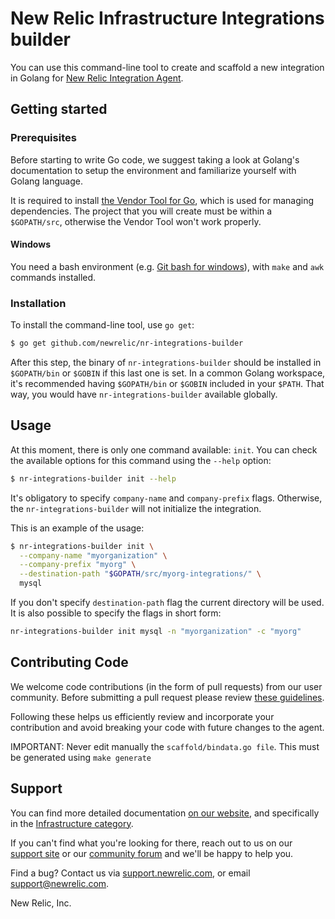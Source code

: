 # New Relic Infrastructure Integrations builder

You can use this command-line tool to create and scaffold a new integration in
Golang for [New Relic Integration Agent](https://docs.newrelic.com/docs/infrastructure/new-relic-infrastructure).

## Getting started

### Prerequisites

Before starting to write Go code, we suggest taking a look at Golang's
documentation to setup the environment and familiarize yourself with Golang
language.

It is required to install [the Vendor Tool for Go](https://github.com/kardianos/govendor), which is used for managing dependencies. The project that you will create must be within a `$GOPATH/src`, otherwise the Vendor Tool won't work properly.

#### Windows

You need a bash environment (e.g. [Git bash for windows](https://git-scm.com/download/win)), with `make` and `awk` commands installed.

### Installation

To install the command-line tool, use `go get`:

```bash
$ go get github.com/newrelic/nr-integrations-builder
```

After this step, the binary of `nr-integrations-builder` should be installed in
`$GOPATH/bin` or `$GOBIN` if this last one is set. In a common Golang workspace,
it's recommended having `$GOPATH/bin` or `$GOBIN` included in your `$PATH`. That way, you
would have `nr-integrations-builder` available globally.

## Usage

At this moment, there is only one command available: `init`. You can check the available options for this command using the `--help` option:

```bash
$ nr-integrations-builder init --help
```
It's obligatory to specify `company-name` and `company-prefix` flags. Otherwise, the `nr-integrations-builder` will not initialize the integration.

This is an example of the usage:

```bash
$ nr-integrations-builder init \
  --company-name "myorganization" \
  --company-prefix "myorg" \
  --destination-path "$GOPATH/src/myorg-integrations/" \
  mysql
```

If you don't specify `destination-path` flag the current directory will be used.
It is also possible to specify the flags in short form:
```bash
nr-integrations-builder init mysql -n "myorganization" -c "myorg"
```

## Contributing Code

We welcome code contributions (in the form of pull requests) from our user
community.  Before submitting a pull request please review
[these guidelines](https://github.com/newrelic/nr-integrations-builder/blob/master/CONTRIBUTING.md).

Following these helps us efficiently review and incorporate your contribution
and avoid breaking your code with future changes to the agent.

IMPORTANT: Never edit manually the `scaffold/bindata.go file`. This must be generated using `make generate`

## Support

You can find more detailed documentation [on our website](http://newrelic.com/docs),
and specifically in the [Infrastructure category](https://docs.newrelic.com/docs/infrastructure).

If you can't find what you're looking for there, reach out to us on our [support
site](http://support.newrelic.com/) or our [community forum](http://forum.newrelic.com)
and we'll be happy to help you.

Find a bug? Contact us via [support.newrelic.com](http://support.newrelic.com/),
or email support@newrelic.com.

New Relic, Inc.
